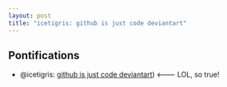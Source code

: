 ```yaml
---
layout: post
title: "icetigris: github is just code deviantart"
---
```


## Pontifications
 
* @icetigris: [github is just code deviantart](https://twitter.com/Icetigris/status/969816979732385792))  <--- LOL, so true!
